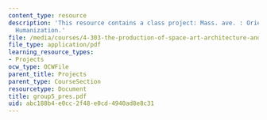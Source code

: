 ```yaml
---
content_type: resource
description: 'This resource contains a class project: Mass. ave. : Orientation and
  Humanization.'
file: /media/courses/4-303-the-production-of-space-art-architecture-and-urbanism-in-dialogue-fall-2006/abc188b4e0cc2f48e0cd4940ad8e8c31_group5_pres.pdf
file_type: application/pdf
learning_resource_types:
- Projects
ocw_type: OCWFile
parent_title: Projects
parent_type: CourseSection
resourcetype: Document
title: group5_pres.pdf
uid: abc188b4-e0cc-2f48-e0cd-4940ad8e8c31
---
```

